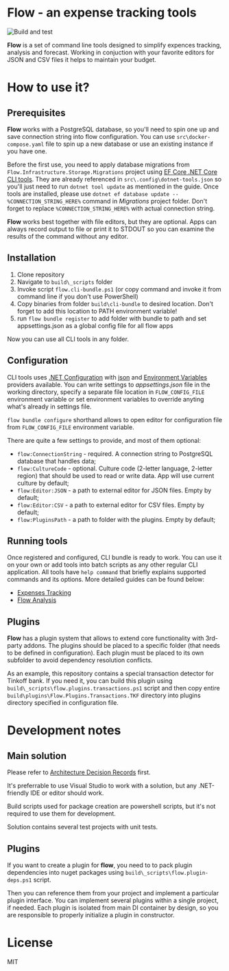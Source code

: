# Flow - an expense tracking tools
![Build and test](https://github.com/nvsnkv/flow2/actions/workflows/dotnet.yml/badge.svg?branch=master)

__Flow__ is a set of command line tools designed to simplify expences tracking, analysis and forecast. Working in conjuction with your favorite editors for JSON and CSV files it helps to maintain your budget.

# How to use it?
## Prerequisites
__Flow__  works with a PostgreSQL database, so you'll need to spin one up and save connection string into flow configuration. You can use `src\docker-compose.yaml` file to spin up a new database or use an existing instance if you have one.

Before the first use, you need to apply database migrations from `Flow.Infrastructure.Storage.Migrations` project using [EF Core .NET Core CLI tools](https://docs.microsoft.com/en-us/ef/core/get-started/overview/install#get-the-net-core-cli-tools). They are already referenced in `src\.config\dotnet-tools.json` so you'll just need to run `dotnet tool update` as mentioned in the guide.
Once tools are installed, please use `dotnet ef database update -- %CONNECTION_STRING_HERE%` command in _Migrations_ project folder. Don't forget to replace `%CONNECTION_STRING_HERE%` with actual connection string.

__Flow__ works best together with file editors, but they are optional. Apps can always record output to file or print it to STDOUT so you can examine the results of the command without any editor.

## Installation
1. Clone repository
2. Navigate to `build\_scripts` folder
3. Invoke script `flow.cli-bundle.ps1` (or copy command and invoke it from command line if you don't use PowerShell)
4. Copy binaries from folder `build\cli-bundle` to desired location. Don't forget to add this location to PATH environment variable!
5. run `flow bundle register` to add folder with bundle to path and set appsettings.json as a global config file for all flow apps

Now you can use all CLI tools in any folder.

## Configuration
CLI tools uses [.NET Configuration](https://docs.microsoft.com/en-us/dotnet/core/extensions/configuration) with [json](https://docs.microsoft.com/en-us/dotnet/core/extensions/configuration-providers#json-configuration-provider) and [Environment Variables](https://docs.microsoft.com/en-us/dotnet/core/extensions/configuration-providers#environment-variable-configuration-provider) providers available. 
You can write settings to _appsettings.json_ file in the working directory, specify a separate file location in `FLOW_CONFIG_FILE` environment variable or set environment variables to override anyting what's already in settings file.

`flow bundle configure` shorthand allows to open editor for configuration file from `FLOW_CONFIG_FILE`  environment variable.

There are quite a few settings to provide, and most of them optional:
* `flow:ConnectionString` - required. A connection string to PostgreSQL database that handles data;
* `flow:CultureCode` - optional. Culture code (2-letter language, 2-letter region) that should be used to read or write data. App will use current culture by default;
* `flow:Editor:JSON` - a path to external editor for JSON files. Empty by default;
* `flow:Editor:CSV` - a path to external editor for CSV files. Empty by default;
* `flow:PluginsPath` - a path to folder with the plugins. Empty by default;

## Running tools
Once registered and configured, CLI bundle is ready to work. You can use it on  your own or add tools into batch scripts as any other regular CLI application.
All tools have `help command` that briefly explains supported commands and its options. More detailed guides can be found below:
* [Expenses Tracking](docs/expenses_tracking.md)
* [Flow Analysis](docs/flow_analysis.md)

## Plugins 
__Flow__ has a plugin system that allows to extend core functionality with 3rd-party addons. The plugins should be placed to a specific folder (that needs to be defined in configuration). Each plugin must be placed to its own subfolder to avoid dependency resolution conflicts. 

As an example, this repository contains a special transaction detector for Tinkoff bank. If you need it, you can build this plugin using `build\_scripts\flow.plugins.transactions.ps1` script and then copy entire `build\plugins\Flow.Plugins.Transactions.TKF` directory into plugins directory specified in configuration file.

# Development notes

## Main solution
Please refer to [Architecture Decision Records](docs/adr/) first. 

It's preferrable to use Visual Studio to work with a solution, but any .NET-friendly IDE or editor should work.

Build scripts used for package creation are powershell scripts, but it's not required to use them for development.

Solution contains several test projects with unit tests.

## Plugins 
If you want to create a plugin for __flow__, you need to to pack plugin dependencies into nuget packages using `build\_scripts\flow.plugin-deps.ps1` script.

Then you can reference them from your project and implement a particular plugin interface. You can implement several plugins within a single project, if needed. Each plugin is isolated from main DI container by design, so you are responsible to properly initialize a plugin in constructor.

# License
MIT
 
